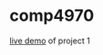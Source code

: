 comp4970
========
[live demo](http://sbuggay.github.io/comp4970/Project%201/index.html) of project 1

